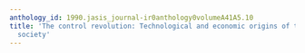```yaml
---
anthology_id: 1990.jasis_journal-ir0anthology0volumeA41A5.10
title: 'The control revolution: Technological and economic origins of the information
  society'
---
```

